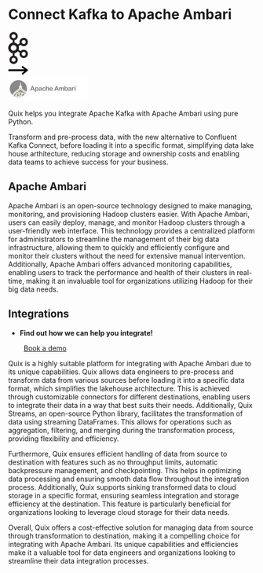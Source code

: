 # Connect Kafka to Apache Ambari

<div class="connect-images cards blog-grid-card" markdown>
<div>
<img src="../images/kafka_logo.png" width="40px" />
</div>
<div>
<img src="../images/arrow.svg" width="40px" />
</div>
<div>
<img src="./images/apache-ambari_1.jpg" />
</div>
</div>

Quix helps you integrate Apache Kafka with Apache Ambari using pure Python.

Transform and pre-process data, with the new alternative to Confluent Kafka Connect, before loading it into a specific format, simplifying data lake house arthitecture, reducing storage and ownership costs and enabling data teams to achieve success for your business.

## Apache Ambari

Apache Ambari is an open-source technology designed to make managing, monitoring, and provisioning Hadoop clusters easier. With Apache Ambari, users can easily deploy, manage, and monitor Hadoop clusters through a user-friendly web interface. This technology provides a centralized platform for administrators to streamline the management of their big data infrastructure, allowing them to quickly and efficiently configure and monitor their clusters without the need for extensive manual intervention. Additionally, Apache Ambari offers advanced monitoring capabilities, enabling users to track the performance and health of their clusters in real-time, making it an invaluable tool for organizations utilizing Hadoop for their big data needs.

## Integrations

<div class="grid cards" markdown>

- __Find out how we can help you integrate!__

    <a class="md-button md-button--primary" href="https://share.hsforms.com/1iW0TmZzKQMChk0lxd_tGiw4yjw2?__hstc=175542013.2303933fbd746c0ac86d9ccbe9bc9100.1728383268831.1729603416735.1729620918855.31&__hssc=175542013.1.1729620918855&__hsfp=2132701734" target="_blank" style="margin:.5rem;">Book a demo</a>

</div>


Quix is a highly suitable platform for integrating with Apache Ambari due to its unique capabilities. Quix allows data engineers to pre-process and transform data from various sources before loading it into a specific data format, which simplifies the lakehouse architecture. This is achieved through customizable connectors for different destinations, enabling users to integrate their data in a way that best suits their needs. Additionally, Quix Streams, an open-source Python library, facilitates the transformation of data using streaming DataFrames. This allows for operations such as aggregation, filtering, and merging during the transformation process, providing flexibility and efficiency.

Furthermore, Quix ensures efficient handling of data from source to destination with features such as no throughput limits, automatic backpressure management, and checkpointing. This helps in optimizing data processing and ensuring smooth data flow throughout the integration process. Additionally, Quix supports sinking transformed data to cloud storage in a specific format, ensuring seamless integration and storage efficiency at the destination. This feature is particularly beneficial for organizations looking to leverage cloud storage for their data needs.

Overall, Quix offers a cost-effective solution for managing data from source through transformation to destination, making it a compelling choice for integrating with Apache Ambari. Its unique capabilities and efficiencies make it a valuable tool for data engineers and organizations looking to streamline their data integration processes.

